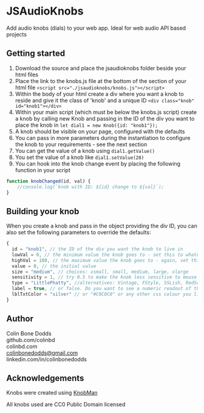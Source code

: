 # JSAudioKnobs
Add audio knobs (dials) to your web app. Ideal for web audio API based projects

## Getting started
1. Download the source and place the jsaudioknobs folder beside your html files
2. Place the link to the knobs.js file at the bottom of the <head> section of your html file
  `<script src="./jsaudioknobs/knobs.js"></script>`
3. Within the body of your html create a div where you want a knob to reside and give it the class of 'knob' and a unique ID
  `<div class="knob" id="knob1"></div>`
4. Within your main script (which must be below the knobs.js script) create a knob by calling new Knob and passing in the ID of the div you want to place the knob in
  `let dial1 = new Knob({id: "knob1"});`
5. A knob should be visible on your page, configured with the defaults
6. You can pass in more parameters during the instantiation to configure the knob to your requirements - see the next section
7. You can get the value of a knob using `dial1.getValue()`
8. You set the value of a knob like `dial1.setValue(20)` 
9. You can hook into the knob change event by placing the following function in your script
  ```javascript
  function knobChanged(id, val) {
      //console.log(`knob with ID: ${id} change to ${val}`);
  }
  ```
  
## Building your knob
When you create a knob and pass in the object providing the div ID, you can also set the following parameters to override the defaults:
```javascript
{  
  id = "knob1", // the ID of the div you want the knob to live in  
  lowVal = 0, // the minimum value the knob goes to - set this to whatever you like  
  highVal = 100, // the maximum value the knob goes to - again, set this to whatever you like  
  value = 0, // the initial value  
  size = "medium", // choices: xsmall, small, medium, large, xlarge  
  sensitivity = 1, // try 0.5 to make the knob less sensitive to mouse movements, 1.5 for bigger knob changes relative to mouse moves  
  type = "LittlePhatty", //alternatives: Vintage, FStyle, SSLish, RedScale, Silver, Aqua, kjLED, Credence, Wedge, Hexagonal, Hippy, Bluesbreaker, Oscar  
  label = true, // or false. Do you want to see a numeric readout of the value below the knob?  
  lblTxtColor = "silver" // or "#C0C0C0" or any other css colour you like  
}  
```

## Author
Colin Bone Dodds  
github.com/colinbd  
colinbd.com  
colinbonedodds@gmail.com  
linkedin.com/in/colinbonedodds  

## Acknowledgements
Knobs were created using [KnobMan](https://www.g200kg.com/en/webknobman/gallery.php)

All knobs used are CC0 Public Domain licensed
